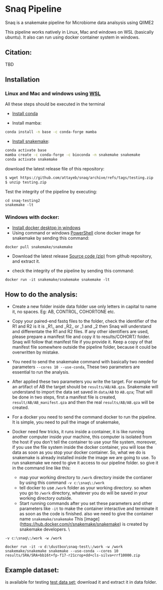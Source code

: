 # Snaq Pipeline

Snaq is a snakemake pipeline for Microbiome data analsysis using QIIME2

This pipeline works natively in Linux, Mac and windows on WSL (basically ubuntu). It also can run using docker container system in windows.

## Citation:
TBD



## Installation



### Linux and Mac and windows using [WSL](https://docs.microsoft.com/en-us/windows/wsl/install)

All these steps should be executed in the terminal

* [Install conda](https://docs.conda.io/projects/conda/en/latest/user-guide/install/linux.html)

* Install mamba:
```bash
conda install -n base -c conda-forge mamba
```
* [Install snakemake](https://snakemake.readthedocs.io/en/stable/getting_started/installation.html):
```bash
conda activate base
mamba create -c conda-forge -c bioconda -n snakemake snakemake
conda activate snakemake
```
download the latest release file of this repository:
```bash
$ wget https://github.com/attayeb/snaq/archive/refs/tags/testing.zip
$ unzip testing.zip
```

Test the integrity of the pipeline by executing:
```
cd snaq-testing2
snakemake -lt
```
### Windows with docker:
* [Install docker desktop in windows](https://docs.docker.com/desktop/windows/install/)
* Using command  or windows [PowerShell](https://en.wikipedia.org/wiki/PowerShell) clone docker image for snakemake by sending this command:
```
docker pull snakemake/snakemake
```
* Download the latest release [Source code (zip)](https://github.com/attayeb/snaq/archive/refs/tags/testing2.zip) from github repository, and extract it.

* check the integrity of the pipeline by sending this command:
```
docker run -it snakemake/snakemake snakemake -lt
```

## How to do the analysis:

* Create a new folder inside data folder use only letters in capital to name it, no spaces. Eg: AB, CONTROL, COHORTONE etc.


* Copy your paired-end fastq files to the folder, check the identifier of the R1 and R2 is it is \_R1\_ and \_R2\_ or _1 and _2 then Snaq will understand and differentate the R1 and R2 files. If any other identifiers are used, please prepare a manifest file and copy it to results/COHORT/ folder.\
Snaq will follow that manifest file if you provide it. Keep a copy of that manifest file somewhere outside the pipeline folder, because it could be overwritten by mistake.
* You need to send the snakemake command with basically two needed parameters ```--cores 10 --use-conda```, These two parameters are essential to run the analysis.
* After applied these two parameters you write the target. For example for an artifact of AB the target should be ```results/AB/AB.qza```. Snakemake will understand to import the data set saved in ```data/AB``` to ```AB.qza```; That will be done in two steps, first a manifest file is created, ```result/AB/AB_manifest.qza``` and then the real ```results/AB/AB.qza``` will be created.

* For a docker you need to send the command docker to run the pipeline. It is simple, you need to pull the image of snakemake, 

* Docker need few tricks, it runs inside a container, it is like running another computer inside your machine, this computer is isolated from the host if you don't tell the container to use your file system, moreover, if you use the file system inside the docker container, you will lose the data as soon as you stop your docker container. So, what we do is snakemake is already installed inside the image we are going to use. To run snakemake we need to give it access to our pipeline folder. so give it in the command line like this:
    - map your working directory to ```/work``` directory inside the contianer by using this command ```-v c:\snaq\:/work```
    - tell docker to use ```/work``` folder as your working directory. so when you go to ```/work``` directory, whatever you do will be saved in your working directory outside.
    - Start running commands after you set these parameters and other parameters like ```-it``` to make the container interactive and terminate it as soon as the code is finished. also we need to give the container name ```snakemake/snakemake``` This [image] (https://hub.docker.com/r/snakemake/snakemake) is created by snakemake developers. \ 


```
-v c:\snaq\:/work -w /work 
```

```
docker run -it -v d:\dustbox\snaq-test\:/work -w /work snakemake/snakemake snakemake --use-conda --cores 10 results/SRA/SRA+bb16t+fp-f17-r21crop+dd+cls-silva+rrf10000.zip
```

## Example dataset:
is available for testing [test data set](https://github.com/attayeb/snaq/releases/download/testing/AB.tar.gz); download it and extract it in data folder.